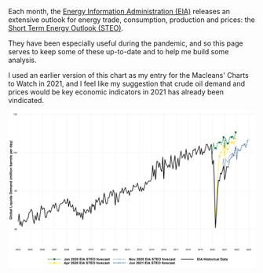 Each month, the [Energy Information Administration (EIA)](https://www.eia.gov/) releases an extensive outlook for energy trade, consumption, production and prices: the [Short Term Energy Outlook (STEO)](https://www.eia.gov/outlooks/steo/).

They have been especially useful during the pandemic, and so this page serves to keep some of these up-to-date and to help me build some analysis.

I used an earlier version of this chart as my entry for the Macleans' Charts to Watch in 2021, and I feel like my suggestion that crude oil demand and prices would be key economic indicators in 2021 has already been vindicated.

<a href="images/macleans_2021.png" target="_blank">
  <img border="0" align="center"  src="images/macleans_2021.png"/>
</a>
